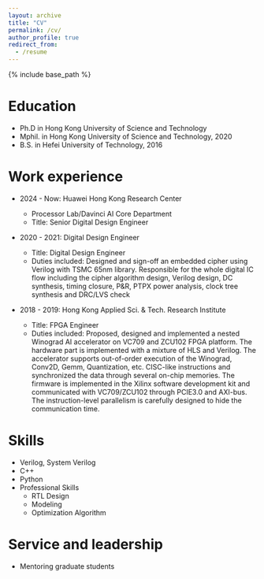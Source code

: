 ```yaml
---
layout: archive
title: "CV"
permalink: /cv/
author_profile: true
redirect_from:
  - /resume
---
```


{% include base_path %}

Education
======
* Ph.D in Hong Kong University of Science and Technology
* Mphil. in Hong Kong University of Science and Technology, 2020
* B.S. in Hefei University of Technology, 2016

Work experience
======
* 2024 - Now: Huawei Hong Kong Research Center
  * Processor Lab/Davinci AI Core Department
  * Title: Senior Digital Design Engineer

* 2020 - 2021: Digital Design Engineer
  * Title: Digital Design Engineer
  * Duties included: Designed and sign-off an embedded cipher using Verilog with TSMC 65nm library. Responsible for the whole digital IC flow including the cipher algorithm design, Verilog design, DC synthesis, timing closure, P&R, PTPX power analysis, clock tree synthesis and DRC/LVS check

* 2018 - 2019: Hong Kong Applied Sci. & Tech. Research Institute
  * Title: FPGA Engineer
  * Duties included: Proposed, designed and implemented a nested Winograd AI accelerator on VC709 and ZCU102 FPGA platform. The hardware part is implemented with a mixture of HLS and Verilog. The accelerator supports out-of-order execution of the Winograd, Conv2D, Gemm, Quantization, etc. CISC-like instructions and synchronized the data through several on-chip memories. The firmware is implemented in the Xilinx software development kit and communicated with VC709/ZCU102 through PCIE3.0 and AXI-bus. The instruction-level parallelism is carefully designed to hide the communication time.
  
Skills
======
* Verilog, System Verilog
* C++
* Python
* Professional Skills
  * RTL Design
  * Modeling
  * Optimization Algorithm
  
Service and leadership
======
* Mentoring graduate students 
